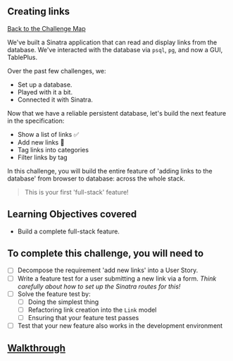 ## Creating links

[Back to the Challenge Map](00_challenge_map.md)

We've built a Sinatra application that can read and display links from the database. We've interacted with the database via `psql`, `pg`, and now a GUI, TablePlus.

Over the past few challenges, we:

- Set up a database.
- Played with it a bit.
- Connected it with Sinatra.

Now that we have a reliable persistent database, let's build the next feature in the specification:

* Show a list of links :white_check_mark:
* Add new links :construction:
* Tag links into categories
* Filter links by tag

In this challenge, you will build the entire feature of 'adding links to the database' from browser to database: across the whole stack.

> This is your first 'full-stack' feature!

## Learning Objectives covered

* Build a complete full-stack feature.

## To complete this challenge, you will need to

- [ ] Decompose the requirement 'add new links' into a User Story.
- [ ] Write a feature test for a user submitting a new link via a form. _Think carefully about how to set up the Sinatra routes for this!_
- [ ] Solve the feature test by:
  - [ ] Doing the simplest thing
  - [ ] Refactoring link creation into the `Link` model
  - [ ] Ensuring that your feature test passes
- [ ] Test that your new feature also works in the development environment

## [Walkthrough](walkthroughs/09.md)